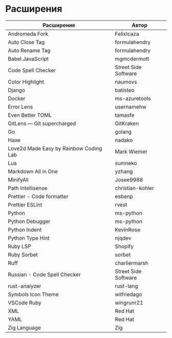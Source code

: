 # Расширения

| Расширение                             | Автор                |
| -------------------------------------- | -------------------- |
| Andromeda Fork                         | FelixIcaza           |
| Auto Close Tag                         | formulahendry        |
| Auto Rename Tag                        | formulahendry        |
| Babel JavaScript                       | mgmcdermott          |
| Code Spell Checker                     | Street Side Software |
| Color Highlight                        | naumovs              |
| Django                                 | batisteo             |
| Docker                                 | ms-azuretools        |
| Error Lens                             | usernamehw           |
| Even Better TOML                       | tamasfe              |
| GitLens — Git supercharged             | GitKraken            |
| Go                                     | golang               |
| Haxe                                   | nadako               |
| Love2d Made Easy by Rainbow Coding Lab | Mark Wiemer          |
| Lua                                    | sumneko              |
| Markdown All in One                    | yzhang               |
| MinifyAll                              | Josee9988            |
| Path Intellisense                      | christian-kohler     |
| Prettier - Code formatter              | esbenp               |
| Prettier ESLint                        | rvest                |
| Python                                 | ms-python            |
| Python Debugger                        | ms-python            |
| Python Indent                          | KevinRose            |
| Python Type Hint                       | njqdev               |
| Ruby LSP                               | Shopify              |
| Ruby Sorbet                            | sorbet               |
| Ruff                                   | charliermarsh        |
| Russian - Code Spell Checker           | Street Side Software |
| rust-analyzer                          | rust-lang            |
| Symbols Icon Theme                     | wilfriedago          |
| VSCode Ruby                            | wingrunr21           |
| XML                                    | Red Hat              |
| YAML                                   | Red Hat              |
| Zig Language                           | Zig                  |
